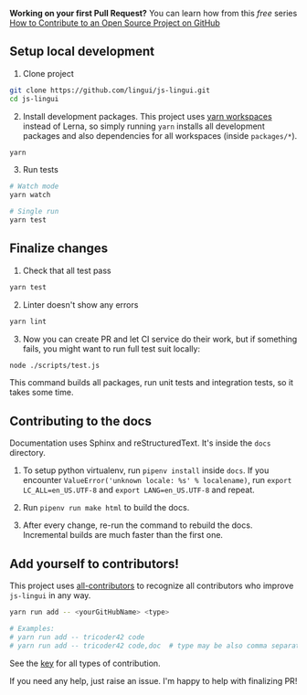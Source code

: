 **Working on your first Pull Request?** You can learn how from this *free* series [How to Contribute to an Open Source Project on GitHub](https://egghead.io/series/how-to-contribute-to-an-open-source-project-on-github)

## Setup local development

1. Clone project

```bash
git clone https://github.com/lingui/js-lingui.git
cd js-lingui
```

2. Install development packages. This project uses [yarn workspaces](https://yarnpkg.com/lang/en/docs/workspaces/) instead of Lerna, so simply running `yarn` installs all development packages and also dependencies for all workspaces (inside `packages/*`).

```bash
yarn
```

3. Run tests

```bash
# Watch mode
yarn watch

# Single run
yarn test
```

## Finalize changes 

1. Check that all test pass

```bash
yarn test
```

2. Linter doesn't show any errors

```bash
yarn lint
```

3. Now you can create PR and let CI service do their work, but if something
fails, you might want to run full test suit locally:

```bash
node ./scripts/test.js
```

This command builds all packages, run unit tests and integration tests, so it
takes some time.

## Contributing to the docs

Documentation uses Sphinx and reStructuredText. It's inside the `docs` directory.

1. To setup python virtualenv, run `pipenv install` inside `docs`. If you encounter `ValueError('unknown locale: %s' % localename)`, run `export LC_ALL=en_US.UTF-8` and `export LANG=en_US.UTF-8` and repeat.

2. Run `pipenv run make html` to build the docs.

3. After every change, re-run the command to rebuild the docs. Incremental builds are much faster than the first one.

## Add yourself to contributors!

This project uses [all-contributors](https://github.com/kentcdodds/all-contributors) to recognize all contributors who improve `js-lingui` in any way.

```bash
yarn run add -- <yourGitHubName> <type>

# Examples:
# yarn run add -- tricoder42 code
# yarn run add -- tricoder42 code,doc  # type may be also comma separated value
```

See the [key](https://github.com/jfmengels/all-contributors-cli#addupdate-contributors) for all types of contribution.

If you need any help, just raise an issue. I'm happy to help with finalizing PR!

